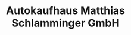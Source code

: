 ---
title: "Autokaufhaus Matthias Schlamminger GmbH"
url: /regensburg/autokaufhaus-matthias-schlamminger-gmbh/
shop: Autohaus
---